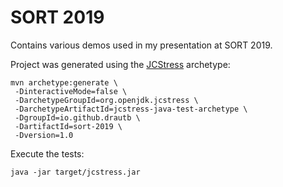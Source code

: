 SORT 2019
=========

Contains various demos used in my presentation at SORT 2019.

Project was generated using the [JCStress][1] archetype:

```
mvn archetype:generate \
 -DinteractiveMode=false \
 -DarchetypeGroupId=org.openjdk.jcstress \
 -DarchetypeArtifactId=jcstress-java-test-archetype \
 -DgroupId=io.github.drautb \
 -DartifactId=sort-2019 \
 -Dversion=1.0
```

Execute the tests:

```
java -jar target/jcstress.jar
```


[1]: https://wiki.openjdk.java.net/display/CodeTools/jcstress
